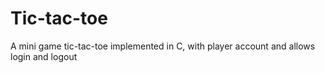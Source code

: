 # Tic-tac-toe
A mini game tic-tac-toe implemented in C, with player account and allows login and logout
